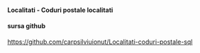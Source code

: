 #### Localitati - Coduri postale localitati

#### sursa github
https://github.com/carpsilviuionut/Localitati-coduri-postale-sql

